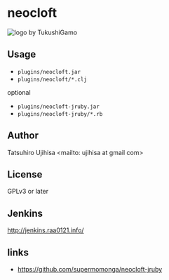 # neocloft

![logo by TukushiGamo](http://cache.gyazo.com/7b9008d5b18adbeacb97bfc8f916337a.png)

## Usage

* `plugins/neocloft.jar`
* `plugins/neocloft/*.clj`

optional

* `plugins/neocloft-jruby.jar`
* `plugins/neocloft-jruby/*.rb`

## Author

Tatsuhiro Ujihisa <mailto: ujihisa at gmail com>

## License

GPLv3 or later

## Jenkins

<http://jenkins.raa0121.info/>

## links

* <https://github.com/supermomonga/neocloft-jruby>
